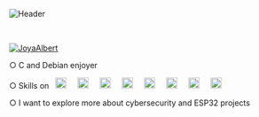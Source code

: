 ![Header](https://i.postimg.cc/nh4YMnLN/github-header-image.png)
  

<br>
<p align="left"> <a href="https://github.com/ryo-ma/github-profile-trophy"><img src="https://github-profile-trophy.vercel.app/?username=JoyaAlbert" alt="JoyaAlbert" /></a> </p>

○ C and Debian enjoyer

○ Skills on‎‎‎ ‎‎‎‎‎&nbsp; <img src="https://cdn.jsdelivr.net/gh/devicons/devicon/icons/c/c-original.svg" height="20" alt="c logo"  />
  <img width="12" />
  <img src="https://cdn.jsdelivr.net/gh/devicons/devicon/icons/python/python-original.svg" height="20" alt="python logo"  />
  <img width="12" />
  <img src="https://cdn.jsdelivr.net/gh/devicons/devicon/icons/linux/linux-original.svg" height="20" alt="linux logo"  />
  <img width="12" />
  <img src="https://icongr.am/devicon/javascript-original.svg?size=128&color=currentColor" height="20" alt="js logo"  />
  <img width="12" />
  <img src="https://icongr.am/devicon/typescript-original.svg?size=128&color=currentColor" height="20" alt="tsx logo"  />
  <img width="12" />
  <img src="https://icongr.am/devicon/react-original.svg?size=128&color=currentColor" height="20" alt="react logo"  />
  <img width="12" />
  <img src="https://cdn.jsdelivr.net/gh/devicons/devicon/icons/kotlin/kotlin-original.svg" height="20" alt="kotlin logo"  />
  <img width="12" />
  <img src="https://devicon-website.vercel.app/api/android/plain-wordmark.svg?color=%23C3FF00" height="20" alt="android logo" />
  <img width="12" />
  
○ I want to explore more about cybersecurity and ESP32 projects

<!--
<details>
<summary><b>stats</b></summary>

<br>

![JoyaAlbert's Stats](https://github-readme-stats.vercel.app/api?username=JoyaAlbert&theme=dark&show_icons=true&hide_border=true&count_private=true)
![JoyaAlbert's Top Languages](https://github-readme-stats.vercel.app/api/top-langs/?username=JoyaAlbert&theme=dark&show_icons=true&hide_border=true&layout=compact)
</details>

